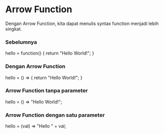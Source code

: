 
# Arrow Function

Dengan Arrow Function, kita dapat menulis syntax function menjadi lebih singkat.

### Sebelumnya

hello = function() {
  return "Hello World!";
}

### Dengan Arrow Function

hello = () => {
  return "Hello World!";
}

### Arrow Function tanpa parameter

hello = () => "Hello World!";

### Arrow Function dengan satu parameter

hello = (val) => "Hello " + val;

